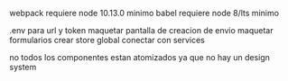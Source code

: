 webpack requiere node 10.13.0 minimo
babel requiere node 8/lts minimo

.env para url y token
maquetar pantalla de creacion de envio
maquetar formularios
crear store global
conectar con services 

no todos los componentes estan atomizados ya que no hay un design system